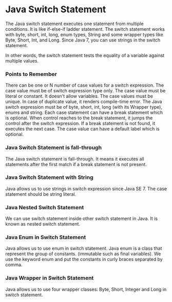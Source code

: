 # Java Switch Statement
The Java switch statement executes one statement from multiple conditions. It is like if-else-if ladder statement. The switch statement works with byte, short, int, long, enum types, String and some wrapper types like Byte, Short, Int, and Long. Since Java 7, you can use strings in the switch statement.

In other words, the switch statement tests the equality of a variable against multiple values.

### Points to Remember
There can be one or N number of case values for a switch expression.
The case value must be of switch expression type only. The case value must be literal or constant. It doesn't allow variables.
The case values must be unique. In case of duplicate value, it renders compile-time error.
The Java switch expression must be of byte, short, int, long (with its Wrapper type), enums and string.
Each case statement can have a break statement which is optional. When control reaches to the break statement, it jumps the control after the switch expression. If a break statement is not found, it executes the next case.
The case value can have a default label which is optional.

### Java Switch Statement is fall-through
The Java switch statement is fall-through. It means it executes all statements after the first match if a break statement is not present.

### Java Switch Statement with String
Java allows us to use strings in switch expression since Java SE 7. The case statement should be string literal.

### Java Nested Switch Statement
We can use switch statement inside other switch statement in Java. It is known as nested switch statement.

### Java Enum in Switch Statement
Java allows us to use enum in switch statement. Java enum is a class that represent the group of constants. (immutable such as final variables). We use the keyword enum and put the constants in curly braces separated by comma.

### Java Wrapper in Switch Statement
Java allows us to use four wrapper classes: Byte, Short, Integer and Long in switch statement.

